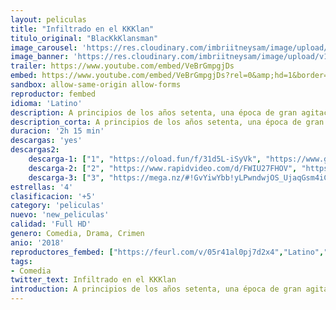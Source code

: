 ```yaml
---
layout: peliculas
title: "Infiltrado en el KKKlan"
titulo_original: "BlacKkKlansman"
image_carousel: 'https://res.cloudinary.com/imbriitneysam/image/upload/v1542233813/infiltrado-poster-min.jpg'
image_banner: 'https://res.cloudinary.com/imbriitneysam/image/upload/v1542233814/infiltrado-banner-min.jpg'
trailer: https://www.youtube.com/embed/VeBrGmpgjDs
embed: https://www.youtube.com/embed/VeBrGmpgjDs?rel=0&amp;hd=1&border=0&wmode=opaque&enablejsapi=1&modestbranding=1&controls=1&showinfo=1
sandbox: allow-same-origin allow-forms
reproductor: fembed
idioma: 'Latino'
description: A principios de los años setenta, una época de gran agitación social con la encarnizada lucha por los derechos civiles como telón de fondo, Ron Stallworth se convierte en el primer detective negro del departamento de policía de Colorado Springs, pero es recibido con escepticismo y hostilidad por los mandos y los agentes. Sin amedrentarse, decide seguir adelante y hacer algo por su comunidad llevando a cabo una misión muy peligrosa, infiltrarse en el Ku Klux Klan y exponerlo ante la ciudad.
description_corta: A principios de los años setenta, una época de gran agitación social con la encarnizada lucha por los derechos civiles como telón de fondo, Ron Stallworth se convierte en el primer detective negro del departamento de policía de...
duracion: '2h 15 min'
descargas: 'yes'
descargas2:
    descarga-1: ["1", "https://oload.fun/f/31d5L-iSyVk", "https://www.google.com/s2/favicons?domain=openload.co","OpenLoad","https://res.cloudinary.com/imbriitneysam/image/upload/v1541473684/mexico.png", "Latino", "Full HD"]
    descarga-2: ["2", "https://www.rapidvideo.com/d/FWIU27FHOV", "https://www.google.com/s2/favicons?domain=www.rapidvideo.com","RapidVideo","https://res.cloudinary.com/imbriitneysam/image/upload/v1541473684/mexico.png", "Latino", "Full HD"]
    descarga-3: ["3", "https://mega.nz/#!GvYiwYbb!yLPwndwjOS_UjaqGsm4iCJ65wKCKDY77LMHaiFieQrI", "https://www.google.com/s2/favicons?domain=mega.nz","Mega","https://res.cloudinary.com/imbriitneysam/image/upload/v1541473684/mexico.png", "Latino", "Full HD"]
estrellas: '4'
clasificacion: '+5'
category: 'peliculas'
nuevo: 'new_peliculas'
calidad: 'Full HD'
genero: Comedia, Drama, Crimen
anio: '2018'
reproductores_fembed: ["https://feurl.com/v/05r41al0pj7d2x4","Latino","https://feurl.com/v/w3516in8zqm0ylz","Latino","https://jplayer.club/v/k8q0es3m16nn84-","Latino","https://animekao.xyz/v/13mkztjn2-ne2p1","Latino","https://pelispng.online/v/z75m0tjnd-leemd","Latino"]
tags:
- Comedia
twitter_text: Infiltrado en el KKKlan
introduction: A principios de los años setenta, una época de gran agitación social con la encarnizada lucha por los derechos civiles como telón de fondo, Ron Stallworth se convierte en el primer detective negro del departamento de policía de
---
```



 








